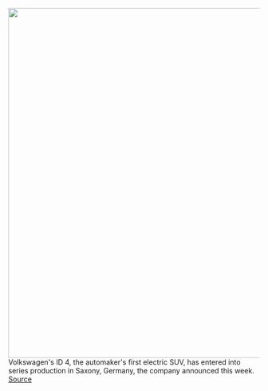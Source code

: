 <img src='https://cdn.vox-cdn.com/thumbor/xR4t-SjdEMKcIjFPcVQgBLOYVk0=/0x0:1080x809/1200x800/filters:focal(454x319:626x491)/cdn.vox-cdn.com/uploads/chorus_image/image/67274209/VW_ID4_Uncovered_2_copy.0.jpg' width='700px' /><br/>
Volkswagen's ID 4, the automaker's first electric SUV, has entered into series production in Saxony, Germany, the company announced this week.
<a href='https://www.theverge.com/2020/8/21/21395629/volkswagen-id4-electric-suv-production-germany'> Source <a/>